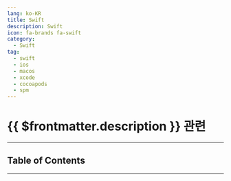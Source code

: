 ```yaml
---
lang: ko-KR
title: Swift
description: Swift
icon: fa-brands fa-swift
category: 
  - Swift
tag:
  - swift
  - ios
  - macos
  - xcode
  - cocoapods
  - spm
---
```


# {{ $frontmatter.description }} 관련

<ShieldsGroup logos="swift,xcode,cocoapods"/>

---

## Table of Contents

<ToCLocal basePath="/programming/swift/" />

---

<TagLinks />